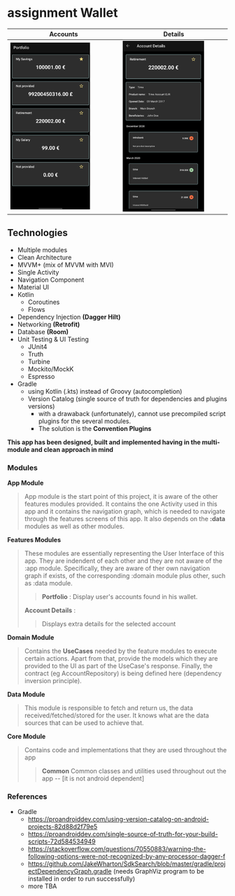 # assignment Wallet

| Accounts                                                                    | Details                                                                   |
|-----------------------------------------------------------------------------|---------------------------------------------------------------------------|
| <img src ="./screenshots/portfolio_dark.png" height = "75%" width ="75%" /> | <img src ="./screenshots/details_dark.png" height = "80%" width ="80%" /> |

## Technologies
- Multiple modules
- Clean Architecture
- MVVM+ (mix of MVVM with MVI)
- Single Activity
- Navigation Component
- Material UI
- Kotlin 
  - Coroutines
  - Flows
- Dependency Injection **(Dagger Hilt)**
- Networking **(Retrofit)** 
- Database **(Room)**
- Unit Testing & UI Testing
  - JUnit4
  - Truth
  - Turbine
  - Mockito/MockK
  - Espresso
- Gradle
  - using Kotlin (.kts) instead of Groovy (autocompletion)
  - Version Catalog (single source of truth for dependencies and plugins versions)
    - with a drawaback (unfortunately), cannot use precompiled script plugins for the several modules.
    - The solution is the **Convention Plugins**


**This app has been designed, built and implemented having in the multi-module and clean approach in mind**

### Modules

**App Module**
> App module is the start point of this project, it is aware of the other features modules provided. It contains the one Activity used in this app and it contains the navigation graph, which is needed to navigate through the features screens of this app. It also depends on the **:data** modules as well as other modules.

**Features Modules**
> These modules are essentially representing the User Interface of this app. They are indendent of each other and they are not aware of the :app module. 
> Specifically, they are aware of ther own navigation graph if exists, of the corresponding :domain module plus other, such as :data module.
> > **Portfolio** :
> > Display user's accounts found in his wallet.
> 
> **Account Details** :
> > Displays extra details for the selected account

**Domain Module**
> Contains the **UseCases** needed by the feature modules to execute certain actions. Apart from that, provide the models which they are provided to the UI as part of the UseCase's response. Finally, the contract (eg AccountRepository) is being defined here (dependency inversion principle).


**Data Module**
> This module is responsible to fetch and return us, the data received/fetched/stored for the user. It knows what are the data sources that can be used to achieve that.

**Core Module**
> Contains code and implementations that they are used throughout the app
> > **Common** Common classes and utilities used throughout out the app -- [it is not android dependent]



### References
- Gradle
  - https://proandroiddev.com/using-version-catalog-on-android-projects-82d88d2f79e5
  - https://proandroiddev.com/single-source-of-truth-for-your-build-scripts-72d584534949
  - https://stackoverflow.com/questions/70550883/warning-the-following-options-were-not-recognized-by-any-processor-dagger-f
  - https://github.com/JakeWharton/SdkSearch/blob/master/gradle/projectDependencyGraph.gradle (needs GraphViz program to be installed in order to run successfully)
  - more TBA